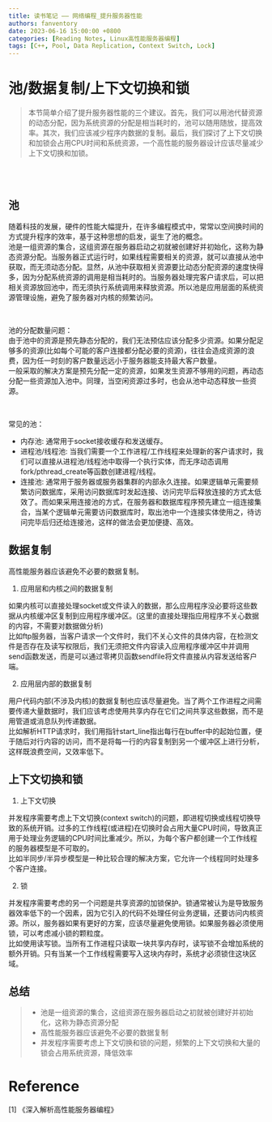 ```yaml
---
title: 读书笔记 —— 网络编程_提升服务器性能
authors: fanventory
date: 2023-06-16 15:00:00 +0800
categories: [Reading Notes, Linux高性能服务器编程]
tags: [C++, Pool, Data Replication, Context Switch, Lock]
---
```


# 池/数据复制/上下文切换和锁
> 本节简单介绍了提升服务器性能的三个建议。首先，我们可以用池代替资源的动态分配，因为系统资源的分配是相当耗时的，池可以随用随放，提高效率。其次，我们应该减少程序内数据的复制。最后，我们探讨了上下文切换和加锁会占用CPU时间和系统资源，一个高性能的服务器设计应该尽量减少上下文切换和加锁。

<br>
<br>

## 池

随着科技的发展，硬件的性能大幅提升，在许多编程模式中，常常以空间换时间的方式提升程序的效率，基于这种思想的启发，诞生了池的概念。  
池是一组资源的集合，这组资源在服务器启动之初就被创建好并初始化，这称为静态资源分配。当服务器正式运行时，如果线程需要相关的资源，就可以直接从池中获取，而无须动态分配。显然，从池中获取相关资源要比动态分配资源的速度快得多，因为分配系统资源的调用是相当耗时的。当服务器处理完客户请求后，可以把相关资源放回池中，而无须执行系统调用来释放资源。所以池是应用层面的系统资源管理设施，避免了服务器对内核的频繁访问。

<br>

池的分配数量问题：  
由于池中的资源是预先静态分配的，我们无法预估应该分配多少资源。如果分配足够多的资源(比如每个可能的客户连接都分配必要的资源)，往往会造成资源的浪费，因为任一时刻的客户数量远远小于服务器能支持最大客户数量。  
一般采取的解决方案是预先分配一定的资源，如果发生资源不够用的问题，再动态分配一些资源加入池中。同理，当空闲资源过多时，也会从池中动态释放一些资源。

<br>

常见的池：  
+ 内存池: 通常用于socket接收缓存和发送缓存。
+ 进程池/线程池: 当我们需要一个工作进程/工作线程来处理新的客户请求时，我们可以直接从进程池/线程池中取得一个执行实体，而无序动态调用fork/pthread_create等函数创建进程/线程。
+ 连接池: 通常用于服务器或服务器集群的内部永久连接。如果逻辑单元需要频繁访问数据库，采用访问数据库时发起连接、访问完毕后释放连接的方式太低效了。而如果采用连接池的方式，在服务器和数据库程序预先建立一组连接集合，当某个逻辑单元需要访问数据库时，取出池中一个连接实体使用之，待访问完毕后归还给连接池，这样的做法会更加便捷、高效。

## 数据复制

高性能服务器应该避免不必要的数据复制。

1. 应用层和内核之间的数据复制

如果内核可以直接处理socket或文件读入的数据，那么应用程序没必要将这些数据从内核缓冲区复制到应用程序缓冲区。(这里的直接处理指应用程序不关心数据的内容，不需要对数据做分析)    
比如ftp服务器，当客户请求一个文件时，我们不关心文件的具体内容，在检测文件是否存在及读写权限后，我们无须把文件内容读入应用程序缓冲区中并调用send函数发送，而是可以通过零拷贝函数sendfile将文件直接从内容发送给客户端。

2. 应用层内部的数据复制

用户代码内部(不涉及内核)的数据复制也应该尽量避免。当了两个工作进程之间需要传递大量数据时，我们应该考虑使用共享内存在它们之间共享这些数据，而不是用管道或消息队列传递数据。  
比如解析HTTP请求时，我们用指针start_line指出每行在buffer中的起始位置，便于随后对行内容的访问，而不是将每一行的内容复制到另一个缓冲区上进行分析，这样既浪费空间，又效率低下。

## 上下文切换和锁

1. 上下文切换

并发程序需要考虑上下文切换(context switch)的问题，即进程切换或线程切换导致的系统开销。过多的工作线程(或进程)在切换时会占用大量CPU时间，导致真正用于处理业务逻辑的CPU时间比重减少。所以，为每个客户都创建一个工作线程的服务器模型是不可取的。  
比如半同步/半异步模型是一种比较合理的解决方案，它允许一个线程同时处理多个客户连接。

2. 锁

并发程序需要考虑的另一个问题是共享资源的加锁保护。锁通常被认为是导致服务器效率低下的一个因素，因为它引入的代码不处理任何业务逻辑，还要访问内核资源。所以，服务器如果有更好的方案，应该尽量避免使用锁。如果服务器必须使用锁，可以考虑减小锁的颗粒度。  
比如使用读写锁。当所有工作进程只读取一块共享内存时，读写锁不会增加系统的额外开销。只有当某一个工作线程需要写入这块内存时，系统才必须锁住这块区域。


## 总结
> + 池是一组资源的集合，这组资源在服务器启动之初就被创建好并初始化，这称为静态资源分配
> + 高性能服务器应该避免不必要的数据复制
> + 并发程序需要考虑上下文切换和锁的问题，频繁的上下文切换和大量的锁会占用系统资源，降低效率

# Reference
[1] 《深入解析高性能服务器编程》    